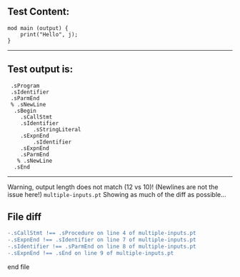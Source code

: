 
Test Content: 
-------------------------
```
mod main (output) {
    print("Hello", j);
}
```
------------------------
Test output is: 
-------------------------
```
 .sProgram
 .sIdentifier
 .sParmEnd
 % .sNewLine
  .sBegin
    .sCallStmt
    .sIdentifier
        .sStringLiteral
    .sExpnEnd
        .sIdentifier
    .sExpnEnd
    .sParmEnd
   % .sNewLine
  .sEnd

```
------------------------
Warning, output length does not match (12 vs 10)!  (Newlines are not the issue here!) `multiple-inputs.pt`
Showing as much of the diff as possible...

File diff
-------------------------
```diff
-.sCallStmt !== .sProcedure on line 4 of multiple-inputs.pt
-.sExpnEnd !== .sIdentifier on line 7 of multiple-inputs.pt
-.sIdentifier !== .sParmEnd on line 8 of multiple-inputs.pt
-.sExpnEnd !== .sEnd on line 9 of multiple-inputs.pt

```
end file
